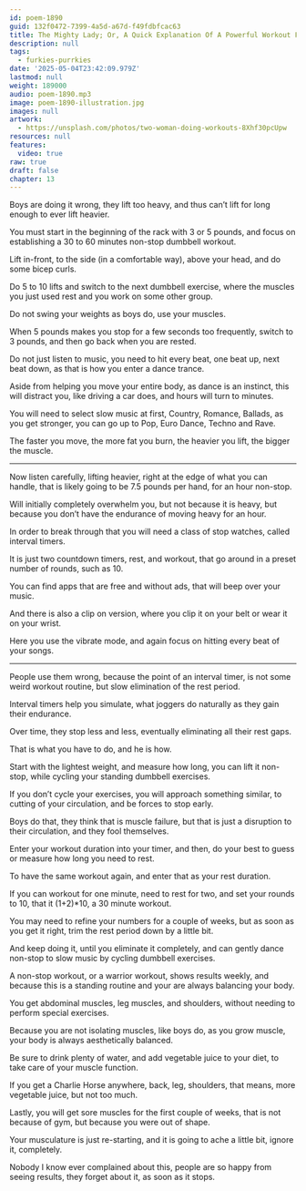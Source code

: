 ```yaml
---
id: poem-1890
guid: 132f0472-7399-4a5d-a67d-f49fdbfcac63
title: The Mighty Lady; Or, A Quick Explanation Of A Powerful Workout For Busy Ladies
description: null
tags:
  - furkies-purrkies
date: '2025-05-04T23:42:09.979Z'
lastmod: null
weight: 189000
audio: poem-1890.mp3
image: poem-1890-illustration.jpg
images: null
artwork:
  - https://unsplash.com/photos/two-woman-doing-workouts-8Xhf30pcUpw
resources: null
features:
  video: true
raw: true
draft: false
chapter: 13
---
```


Boys are doing it wrong, they lift too heavy,
and thus can’t lift for long enough to ever lift heavier.

You must start in the beginning of the rack with 3 or 5 pounds,
and focus on establishing a 30 to 60 minutes non-stop dumbbell workout.

Lift in-front, to the side (in a comfortable way), above your head,
and do some bicep curls.

Do 5 to 10 lifts and switch to the next dumbbell exercise,
where the muscles you just used rest and you work on some other group.

Do not swing your weights as boys do,
use your muscles.

When 5 pounds makes you stop for a few seconds too frequently,
switch to 3 pounds, and then go back when you are rested.

Do not just listen to music, you need to hit every beat,
one beat up, next beat down, as that is how you enter a dance trance.

Aside from helping you move your entire body, as dance is an instinct,
this will distract you, like driving a car does, and hours will turn to minutes.

You will need to select slow music at first, Country, Romance, Ballads,
as you get stronger, you can go up to Pop, Euro Dance, Techno and Rave.

The faster you move, the more fat you burn,
the heavier you lift, the bigger the muscle.

---

Now listen carefully, lifting heavier, right at the edge of what you can handle,
that is likely going to be 7.5 pounds per hand, for an hour non-stop.

Will initially completely overwhelm you, but not because it is heavy,
but because you don’t have the endurance of moving heavy for an hour.

In order to break through that you will need a class of stop watches,
called interval timers.

It is just two countdown timers, rest, and workout,
that go around in a preset number of rounds, such as 10.

You can find apps that are free and without ads,
that will beep over your music.

And there is also a clip on version,
where you clip it on your belt or wear it on your wrist.

Here you use the vibrate mode,
and again focus on hitting every beat of your songs.

---

People use them wrong, because the point of an interval timer,
is not some weird workout routine, but slow elimination of the rest period.

Interval timers help you simulate,
what joggers do naturally as they gain their endurance.

Over time, they stop less and less,
eventually eliminating all their rest gaps.

That is what you have to do,
and he is how.

Start with the lightest weight, and measure how long,
you can lift it non-stop, while cycling your standing dumbbell exercises.

If you don’t cycle your exercises, you will approach something similar,
to cutting of your circulation, and be forces to stop early.

Boys do that, they think that is muscle failure,
but that is just a disruption to their circulation, and they fool themselves.

Enter your workout duration into your timer,
and then, do your best to guess or measure how long you need to rest.

To have the same workout again,
and enter that as your rest duration.

If you can workout for one minute, need to rest for two,
and set your rounds to 10, that it (1+2)*10, a 30 minute workout.

You may need to refine your numbers for a couple of weeks,
but as soon as you get it right, trim the rest period down by a little bit.

And keep doing it, until you eliminate it completely,
and can gently dance non-stop to slow music by cycling dumbbell exercises.

A non-stop workout, or a warrior workout, shows results weekly,
and because this is a standing routine and your are always balancing your body.

You get abdominal muscles, leg muscles, and shoulders,
without needing to perform special exercises.

Because you are not isolating muscles, like boys do,
as you grow muscle, your body is always aesthetically balanced.

Be sure to drink plenty of water, and add vegetable juice to your diet,
to take care of your muscle function.

If you get a Charlie Horse anywhere, back, leg, shoulders,
that means, more vegetable juice, but not too much.

Lastly, you will get sore muscles for the first couple of weeks,
that is not because of gym, but because you were out of shape.

Your musculature is just re-starting,
and it is going to ache a little bit, ignore it, completely.

Nobody I know ever complained about this,
people are so happy from seeing results, they forget about it, as soon as it stops.
